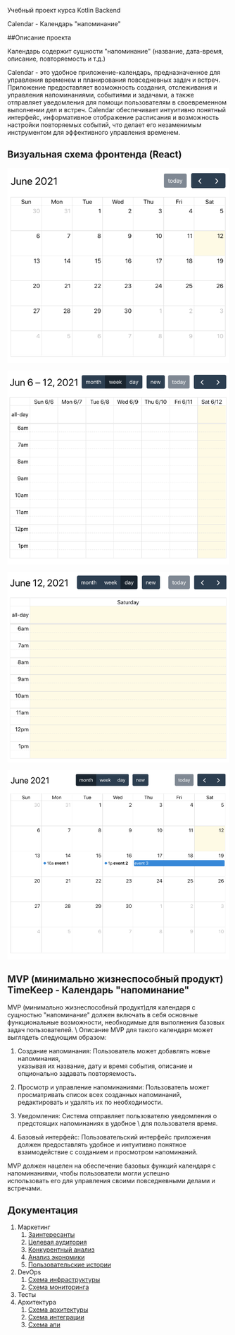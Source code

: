 Учебный проект курса Kotlin Backend

Calendar - Календарь "напоминание"

##Описание проекта

Календарь содержит сущности "напоминание" (название, дата-время, описание, повторяемость и т.д.)

Calendar - это удобное приложение-календарь, предназначенное для управления временем и планирования повседневных 
задач и встреч. Приложение предоставляет возможность создания, отслеживания и управления напоминаниями, событиями и 
задачами, а также отправляет уведомления для помощи пользователям в своевременном выполнении дел и встреч.
Calendar обеспечивает интуитивно понятный интерфейс, информативное отображение расписания и возможность настройки 
повторяемых событий, что делает его незаменимым инструментом для эффективного управления временем.

## Визуальная схема фронтенда (React)

![Макет фронта - месяц](imgs/month.png)

![Макет фронта - неделя](imgs/week.png)

![Макет фронта - день](imgs/day.png)

![Макет фронта - месяц с собятиями](imgs/monthWithEvents.png)

## MVP (минимально жизнеспособный продукт) TimeKeep - Календарь "напоминание"

MVP (минимально жизнеспособный продукт)для календаря с сущностью "напоминание" должен включать в себя основные \
функциональные возможности, необходимые для выполнения базовых задач пользователей. \ 
Описание MVP для такого календаря может выглядеть следующим образом:

1. Создание напоминания: Пользователь может добавлять новые напоминания, \
   указывая их название, дату и время события, описание и опционально задавать повторяемость.

2. Просмотр и управление напоминаниями: Пользователь может просматривать список всех созданных напоминаний, \
   редактировать и удалять их по необходимости.

3. Уведомления: Система отправляет пользователю уведомления о предстоящих напоминаниях в удобное \ 
   для пользователя время.

4. Базовый интерфейс: Пользовательский интерфейс приложения должен предоставлять удобное и интуитивно понятное \
   взаимодействие с созданием и просмотром напоминаний.

MVP должен нацелен на обеспечение базовых функций календаря с напоминаниями, чтобы пользователи могли успешно \
использовать его для управления своими повседневными делами и встречами.

## Документация

1. Маркетинг
    1. [Заинтересанты](./docs/01-marketing/01-stakeholders.md)
    2. [Целевая аудитория](./docs/01-marketing/02-target-audience.md)
    3. [Конкурентный анализ](./docs/01-marketing/03-concurrency.md)
    4. [Анализ экономики](./docs/01-marketing/04-economy.md)
    5. [Пользовательские истории](./docs/01-marketing/05-user-stories.md)
2. DevOps
    1. [Схема инфраструктуры](./docs/02-devops/01-infrastruture.md)
    2. [Схема мониторинга](./docs/02-devops/02-monitoring.md)
3. Тесты
4. Архитектура
   1. [Схема архитектуры](./docs/04-architecture/01-arch.md)
   2. [Схема интеграции](./docs/04-architecture/02-integration.md)
   3. [Схема апи](./docs/04-architecture/03-api.md)